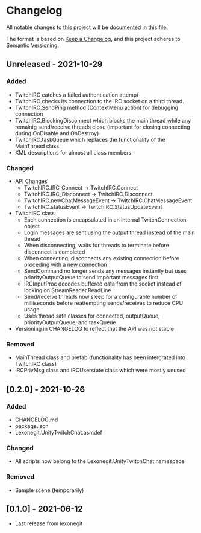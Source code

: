 # Changelog
All notable changes to this project will be documented in this file.

The format is based on [Keep a Changelog](https://keepachangelog.com/en/1.0.0/),
and this project adheres to [Semantic Versioning](https://semver.org/spec/v2.0.0.html).

## Unreleased - 2021-10-29
### Added
- TwitchIRC catches a failed authentication attempt
- TwitchIRC checks its connection to the IRC socket on a third thread.
- TwitchIRC.SendPing method (ContextMenu action) for debugging connection
- TwitchIRC.BlockingDisconnect which blocks the main thread while any remainig send/receive threads close (important for closing connecting during OnDisable and OnDestroy)
- TwitchIRC.taskQueue which replaces the functionality of the MainThread class
- XML descriptions for almost all class members
### Changed
- API Changes
    - TwitchIRC.IRC_Connect -> TwitchIRC.Connect
    - TwitchIRC.IRC_Disconnect -> TwitchIRC.Disconnect
    - TwitchIRC.newChatMessageEvent -> TwitchIRC.ChatMessageEvent
    - TwitchIRC.statusEvent -> TwitchIRC.StatusUpdateEvent
- TwitchIRC class
    - Each connection is encapsulated in an internal TwitchConnection object
    - Login messages are sent using the output thread instead of the main thread
    - When disconnecting, waits for threads to terminate before disconnect is completed
    - When connecting, disconnects any existing connection before proceding with a new connection
    - SendCommand no longer sends any messages instantly but uses priorityOutputQueue to send important messages first
    - IRCInputProc decodes buffered data from the socket instead of locking on StreamReader.ReadLine
    - Send/receive threads now sleep for a configurable number of milliseconds before reattempting sends/receives to reduce CPU usage
    - Uses thread safe classes for connected, outputQueue, priorityOutputQueue, and taskQueue
- Versioning in CHANGELOG to reflect that the API was not stable
### Removed
- MainThread class and prefab (functionality has been intergrated into TwitchIRC class)
- IRCPrivMsg class and IRCUserstate class which were mostly unused

## [0.2.0] - 2021-10-26
### Added
- CHANGELOG.md
- package.json
- Lexonegit.UnityTwitchChat.asmdef
### Changed
- All scripts now belong to the Lexonegit.UnityTwitchChat namespace
### Removed
- Sample scene (temporarily)

## [0.1.0] - 2021-06-12
- Last release from lexonegit